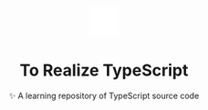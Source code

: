 <p align="center">
  <div align="center">
    <img src="./logo.svg" />
    <h1 align="center">To Realize TypeScript</h1>
  </div>
  <p align="center">
    ✨ A learning repository of TypeScript source code
  </p>
</p>